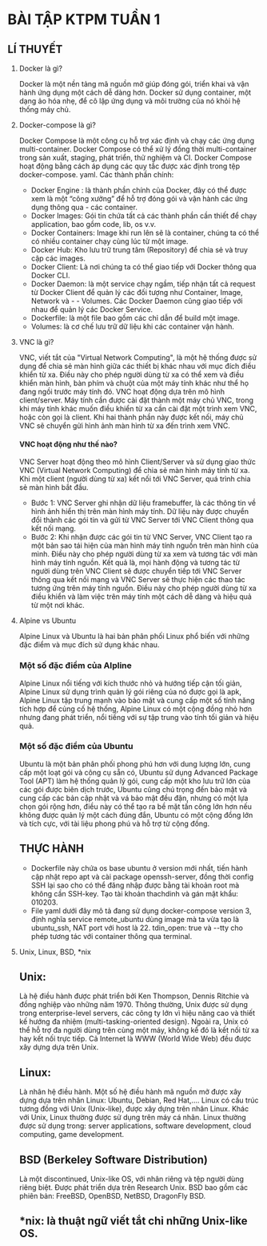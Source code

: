 # BÀI TẬP KTPM TUẦN 1
## LÍ THUYẾT
1. Docker là gì?

   Docker là một nền tảng mã nguồn mở giúp đóng gói, triển khai và vận hành ứng dụng một cách dễ dàng hơn. Docker sử dụng container, một dạng ảo hóa nhẹ, để cô lập ứng dụng và môi trường của nó khỏi hệ thống máy chủ.

2. Docker-compose là gì?

   Docker Compose là một công cụ hỗ trợ xác định và chạy các ứng dụng multi-container. Docker Compose có thể xử lý đồng thời multi-container trong sản xuất, staging, phát triển, thử nghiệm và CI. Docker Compose hoạt động bằng cách áp dụng các quy tắc được xác định trong tệp docker-compose.
   yaml.
   Các thành phần chính:
   - Docker Engine : là thành phần chính của Docker, đây có thể được xem là một “công xưởng” để hỗ trợ đóng gói và vận hành các ứng dụng thông qua - các container.
   - Docker Images: Gói tin chứa tất cả các thành phần cần thiết để chạy application, bao gồm code, lib, os v.v.
   - Docker Containers: Image khi run lên sẽ là container, chúng ta có thể có nhiều container chạy cùng lúc từ một image.
   - Docker Hub: Kho lưu trữ trung tâm (Repository) để chia sẻ và truy cập các images.
   - Docker Client: Là nơi chúng ta có thể giao tiếp với Docker thông qua Docker CLI.
   - Docker Daemon: là một service chạy ngầm, tiếp nhận tất cả request từ Docker Client để quản lý các đối tượng như Container, Image, Network và - - Volumes. Các Docker Daemon cũng giao tiếp với nhau để quản lý các Docker Service.
   - Dockerfile: là một file bao gồm các chỉ dẫn để build một image.
   - Volumes: là cơ chế lưu trữ dữ liệu khi các container vận hành.
  
3. VNC là gì?

   VNC, viết tắt của "Virtual Network Computing", là một hệ thống được sử dụng để chia sẻ màn hình giữa các thiết bị khác nhau với mục đích điều khiển từ xa. Điều này cho phép người dùng từ xa có thể xem và điều khiển màn hình, bàn phím và chuột của một máy tính khác như thể họ đang ngồi trước máy tính đó.
   VNC hoạt động dựa trên mô hình client/server. Máy tính cần được cài đặt thành một máy chủ VNC, trong khi máy tính khác muốn điều khiển từ xa cần cài đặt một trình xem VNC, hoặc còn gọi là client. Khi hai thành phần này được kết nối, máy chủ VNC sẽ chuyển gửi hình ảnh màn hình từ xa đến trình xem VNC.

    #### VNC hoạt động như thế nào?
    VNC Server hoạt động theo mô hình Client/Server và sử dụng giao thức VNC (Virtual Network Computing) để chia sẻ màn hình máy tính từ xa. Khi một client (người dùng từ xa) kết nối tới VNC Server, quá trình chia sẻ màn hình bắt đầu.

    - Bước 1: VNC Server ghi nhận dữ liệu framebuffer, là các thông tin về hình ảnh hiển thị trên màn hình máy tính. Dữ liệu này được chuyển đổi thành các gói tin và gửi từ VNC Server tới VNC Client thông qua kết nối mạng.
    - Bước 2: Khi nhận được các gói tin từ VNC Server, VNC Client tạo ra một bản  sao tái hiện của màn hình máy tính nguồn trên màn hình của mình. Điều này cho phép người dùng từ xa xem và tương tác với màn hình máy tính nguồn.
    Kết quả là, mọi hành động và tương tác từ người dùng trên VNC Client sẽ được chuyển tiếp tới VNC Server thông qua kết nối mạng và VNC Server sẽ thực hiện các thao tác tương ứng trên máy tính nguồn. Điều này cho phép người dùng từ xa điều khiển và làm việc trên máy tính một cách dễ dàng và hiệu quả từ một nơi khác.
4. Alpine vs Ubuntu 
   
   Alpine Linux và Ubuntu là hai bản phân phối Linux phổ biến với những đặc điểm và mục đích sử dụng khác nhau.

    ### Một số đặc điểm của AIpline

    Alpine Linux nổi tiếng với kích thước nhỏ và hướng tiếp cận tối giản, Alpine Linux sử dụng trình quản lý gói riêng của nó được gọi là apk, Alpine Linux tập trung mạnh vào bảo mật và cung cấp một số tính năng tích hợp để củng cố hệ thống, Alpine Linux có một cộng đồng nhỏ hơn nhưng đang phát triển, nổi tiếng với sự tập trung vào tính tối giản và hiệu quả.

    ### Một số đặc điểm của Ubuntu

    Ubuntu là một bản phân phối phong phú hơn với dung lượng lớn, cung cấp một loạt gói và công cụ sẵn có, Ubuntu sử dụng Advanced Package Tool (APT) làm hệ thống quản lý gói, cung cấp một kho lưu trữ lớn của các gói được biên dịch trước, Ubuntu cũng chú trọng đến bảo mật và cung cấp các bản cập nhật và vá bảo mật đều đặn, nhưng có một lựa chọn gói rộng hơn, điều này có thể tạo ra bề mặt tấn công lớn hơn nếu không được quản lý một cách đúng đắn, Ubuntu có một cộng đồng lớn và tích cực, với tài liệu phong phú và hỗ trợ từ cộng đồng. 

    ## THỰC HÀNH

    - Dockerfile này chứa os base ubuntu ở version mới nhất, tiến hành cập nhật repo apt và cài package openssh-server, đồng thời config SSH lại sao cho có thể đăng nhập được bằng tài khoản root mà không cần SSH-key. Tạo tài khoản thachdinh và gán mật khẩu: 010203.
    - File yaml dưới đây mô tả đang sử dụng docker-compose version 3, định nghĩa service remote_ubuntu dùng image mà ta vừa tạo là ubuntu_ssh, NAT port với host là 22. tdin_open: true và --tty cho phép tương tác với container thông qua terminal.
5. Unix, Linux, BSD, *nix
   ## Unix:
   Là hệ điều hành được phát triển bởi Ken Thompson, Dennis Ritchie và đồng nghiệp vào những năm 1970.
   Thông thường, Unix được sử dụng trong enterprise-level servers, các công ty lớn vì hiệu năng cao và thiết kế hướng đa nhiệm (multi-tasking-oriented design). Ngoài ra, Unix có thể hỗ trợ đa người dùng trên cùng một máy, không kể đó là kết nối từ xa hay kết nối trực tiếp.
   Cả Internet là WWW (World Wide Web) đều được xây dựng dựa trên Unix.
   ## Linux:
   Là nhân hệ điều hành. Một số hệ điều hành mã nguồn mở được xây dựng dựa trên nhân Linux: Ubuntu, Debian, Red Hat,.... Linux có cấu trúc tương đồng với Unix (Unix-like), được xây dựng trên nhân Linux.
   Khác với Unix, Linux thường được sử dụng trên máy cá nhân.
   Linux thường được sử dụng trong: server applications, software development, cloud computing, game development.
   ## BSD (Berkeley Software Distribution)
   Là một discontinued, Unix-like OS, với nhân riêng và tệp người dùng riêng biệt. Được phát triển dựa trên Research Unix.
   BSD bao gồm các phiên bản: FreeBSD, OpenBSD, NetBSD, DragonFly BSD.
   ## *nix: là thuật ngữ viết tắt chỉ những Unix-like OS.